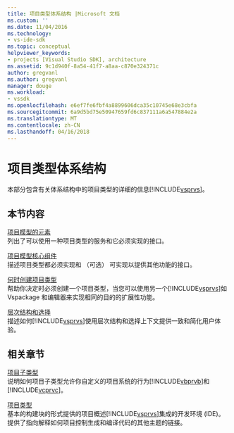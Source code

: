 ```yaml
---
title: 项目类型体系结构 |Microsoft 文档
ms.custom: ''
ms.date: 11/04/2016
ms.technology:
- vs-ide-sdk
ms.topic: conceptual
helpviewer_keywords:
- projects [Visual Studio SDK], architecture
ms.assetid: 9c1d940f-8a54-41f7-a8aa-c870e324371c
author: gregvanl
ms.author: gregvanl
manager: douge
ms.workload:
- vssdk
ms.openlocfilehash: e6ef7fe6fbf4a8899606dca35c10745e68e3cbfa
ms.sourcegitcommit: 6a9d5bd75e50947659fd6c837111a6a547884e2a
ms.translationtype: MT
ms.contentlocale: zh-CN
ms.lasthandoff: 04/16/2018
---
```

# <a name="project-types-architecture"></a>项目类型体系结构
本部分包含有关体系结构中的项目类型的详细的信息[!INCLUDE[vsprvs](../../code-quality/includes/vsprvs_md.md)]。  
  
## <a name="in-this-section"></a>本节内容  
 [项目模型的元素](../../extensibility/internals/elements-of-a-project-model.md)  
 列出了可以使用一种项目类型的服务和它必须实现的接口。  
  
 [项目模型核心组件](../../extensibility/internals/project-model-core-components.md)  
 描述项目类型都必须实现和 （可选） 可实现以提供其他功能的接口。  
  
 [何时创建项目类型](../../extensibility/internals/when-to-create-project-types.md)  
 帮助你决定时必须创建一个项目类型，当您可以使用另一个[!INCLUDE[vsprvs](../../code-quality/includes/vsprvs_md.md)]如 Vspackage 和编辑器来实现相同的目的的扩展性功能。  
  
 [层次结构和选择](../../extensibility/internals/hierarchies-and-selection.md)  
 描述如何[!INCLUDE[vsprvs](../../code-quality/includes/vsprvs_md.md)]使用层次结构和选择上下文提供一致和简化用户体验。  
  
## <a name="related-sections"></a>相关章节  
 [项目子类型](../../extensibility/internals/project-subtypes.md)  
 说明如何项目子类型允许你自定义的项目系统的行为[!INCLUDE[vbprvb](../../code-quality/includes/vbprvb_md.md)]和[!INCLUDE[vcprvc](../../code-quality/includes/vcprvc_md.md)]。  
  
 [项目类型](../../extensibility/internals/project-types.md)  
 基本的构建块的形式提供的项目概述[!INCLUDE[vsprvs](../../code-quality/includes/vsprvs_md.md)]集成的开发环境 (IDE)。 提供了指向解释如何项目控制生成和编译代码的其他主题的链接。